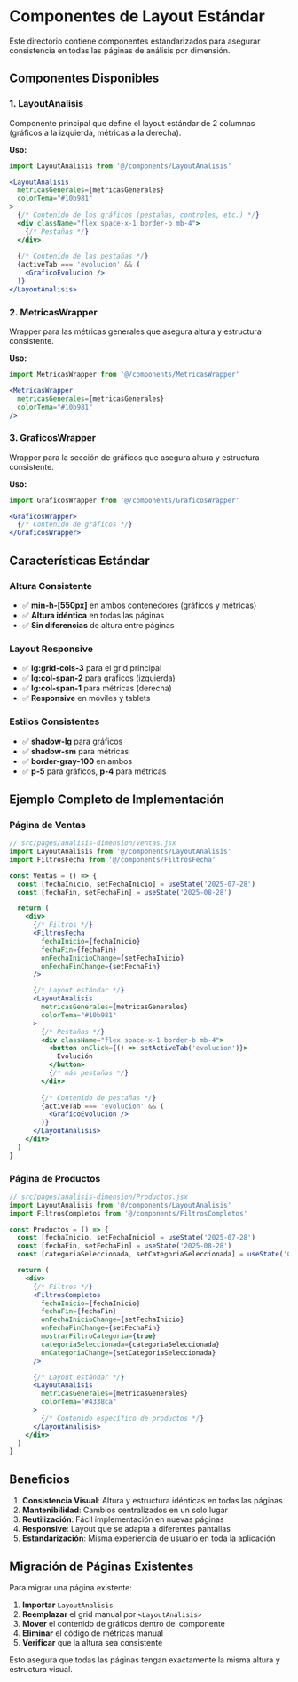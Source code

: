 # Componentes de Layout Estándar

Este directorio contiene componentes estandarizados para asegurar consistencia en todas las páginas de análisis por dimensión.

## Componentes Disponibles

### 1. LayoutAnalisis
Componente principal que define el layout estándar de 2 columnas (gráficos a la izquierda, métricas a la derecha).

**Uso:**
```jsx
import LayoutAnalisis from '@/components/LayoutAnalisis'

<LayoutAnalisis 
  metricasGenerales={metricasGenerales}
  colorTema="#10b981"
>
  {/* Contenido de los gráficos (pestañas, controles, etc.) */}
  <div className="flex space-x-1 border-b mb-4">
    {/* Pestañas */}
  </div>
  
  {/* Contenido de las pestañas */}
  {activeTab === 'evolucion' && (
    <GraficoEvolucion />
  )}
</LayoutAnalisis>
```

### 2. MetricasWrapper
Wrapper para las métricas generales que asegura altura y estructura consistente.

**Uso:**
```jsx
import MetricasWrapper from '@/components/MetricasWrapper'

<MetricasWrapper 
  metricasGenerales={metricasGenerales}
  colorTema="#10b981"
/>
```

### 3. GraficosWrapper
Wrapper para la sección de gráficos que asegura altura y estructura consistente.

**Uso:**
```jsx
import GraficosWrapper from '@/components/GraficosWrapper'

<GraficosWrapper>
  {/* Contenido de gráficos */}
</GraficosWrapper>
```

## Características Estándar

### Altura Consistente
- ✅ **min-h-[550px]** en ambos contenedores (gráficos y métricas)
- ✅ **Altura idéntica** en todas las páginas
- ✅ **Sin diferencias** de altura entre páginas

### Layout Responsive
- ✅ **lg:grid-cols-3** para el grid principal
- ✅ **lg:col-span-2** para gráficos (izquierda)
- ✅ **lg:col-span-1** para métricas (derecha)
- ✅ **Responsive** en móviles y tablets

### Estilos Consistentes
- ✅ **shadow-lg** para gráficos
- ✅ **shadow-sm** para métricas
- ✅ **border-gray-100** en ambos
- ✅ **p-5** para gráficos, **p-4** para métricas

## Ejemplo Completo de Implementación

### Página de Ventas
```jsx
// src/pages/analisis-dimension/Ventas.jsx
import LayoutAnalisis from '@/components/LayoutAnalisis'
import FiltrosFecha from '@/components/FiltrosFecha'

const Ventas = () => {
  const [fechaInicio, setFechaInicio] = useState('2025-07-28')
  const [fechaFin, setFechaFin] = useState('2025-08-28')

  return (
    <div>
      {/* Filtros */}
      <FiltrosFecha 
        fechaInicio={fechaInicio}
        fechaFin={fechaFin}
        onFechaInicioChange={setFechaInicio}
        onFechaFinChange={setFechaFin}
      />

      {/* Layout estándar */}
      <LayoutAnalisis 
        metricasGenerales={metricasGenerales}
        colorTema="#10b981"
      >
        {/* Pestañas */}
        <div className="flex space-x-1 border-b mb-4">
          <button onClick={() => setActiveTab('evolucion')}>
            Evolución
          </button>
          {/* más pestañas */}
        </div>
        
        {/* Contenido de pestañas */}
        {activeTab === 'evolucion' && (
          <GraficoEvolucion />
        )}
      </LayoutAnalisis>
    </div>
  )
}
```

### Página de Productos
```jsx
// src/pages/analisis-dimension/Productos.jsx
import LayoutAnalisis from '@/components/LayoutAnalisis'
import FiltrosCompletos from '@/components/FiltrosCompletos'

const Productos = () => {
  const [fechaInicio, setFechaInicio] = useState('2025-07-28')
  const [fechaFin, setFechaFin] = useState('2025-08-28')
  const [categoriaSeleccionada, setCategoriaSeleccionada] = useState('Carnes')

  return (
    <div>
      {/* Filtros */}
      <FiltrosCompletos 
        fechaInicio={fechaInicio}
        fechaFin={fechaFin}
        onFechaInicioChange={setFechaInicio}
        onFechaFinChange={setFechaFin}
        mostrarFiltroCategoria={true}
        categoriaSeleccionada={categoriaSeleccionada}
        onCategoriaChange={setCategoriaSeleccionada}
      />

      {/* Layout estándar */}
      <LayoutAnalisis 
        metricasGenerales={metricasGenerales}
        colorTema="#4338ca"
      >
        {/* Contenido específico de productos */}
      </LayoutAnalisis>
    </div>
  )
}
```

## Beneficios

1. **Consistencia Visual**: Altura y estructura idénticas en todas las páginas
2. **Mantenibilidad**: Cambios centralizados en un solo lugar
3. **Reutilización**: Fácil implementación en nuevas páginas
4. **Responsive**: Layout que se adapta a diferentes pantallas
5. **Estandarización**: Misma experiencia de usuario en toda la aplicación

## Migración de Páginas Existentes

Para migrar una página existente:

1. **Importar** `LayoutAnalisis`
2. **Reemplazar** el grid manual por `<LayoutAnalisis>`
3. **Mover** el contenido de gráficos dentro del componente
4. **Eliminar** el código de métricas manual
5. **Verificar** que la altura sea consistente

Esto asegura que todas las páginas tengan exactamente la misma altura y estructura visual.
